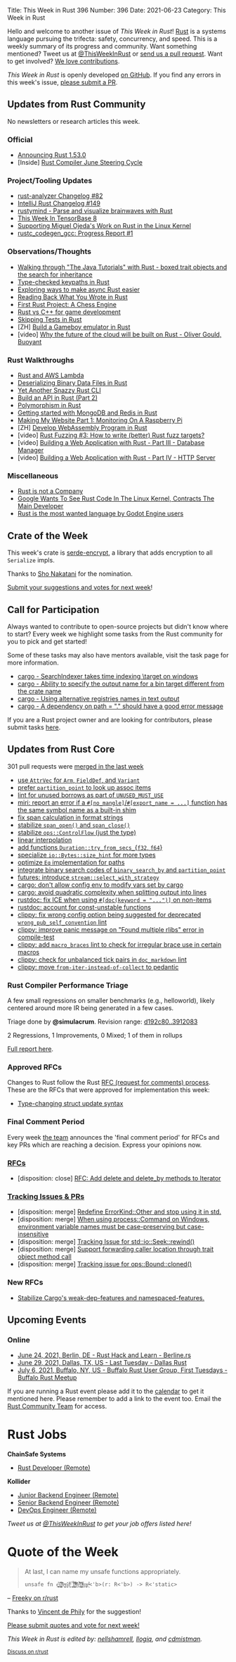 Title: This Week in Rust 396
Number: 396
Date: 2021-06-23
Category: This Week in Rust

Hello and welcome to another issue of *This Week in Rust*!
[Rust](http://rust-lang.org) is a systems language pursuing the trifecta: safety, concurrency, and speed.
This is a weekly summary of its progress and community.
Want something mentioned? Tweet us at [@ThisWeekInRust](https://twitter.com/ThisWeekInRust) or [send us a pull request](https://github.com/rust-lang/this-week-in-rust).
Want to get involved? [We love contributions](https://github.com/rust-lang/rust/blob/master/CONTRIBUTING.md).

*This Week in Rust* is openly developed [on GitHub](https://github.com/rust-lang/this-week-in-rust).
If you find any errors in this week's issue, [please submit a PR](https://github.com/rust-lang/this-week-in-rust/pulls).

## Updates from Rust Community

No newsletters or research articles this week.

### Official
* [Announcing Rust 1.53.0](https://blog.rust-lang.org/2021/06/17/Rust-1.53.0.html)
* [Inside] [Rust Compiler June Steering Cycle](https://blog.rust-lang.org/inside-rust/2021/06/23/compiler-team-june-steering-cycle.html)

### Project/Tooling Updates
* [rust-analyzer Changelog #82](https://rust-analyzer.github.io/thisweek/2021/06/21/changelog-82.html)
* [IntelliJ Rust Changelog #149](https://intellij-rust.github.io/2021/06/21/changelog-149.html)
* [rustymind - Parse and visualize brainwaves with Rust](https://github.com/junjunjd/rustymind)
* [This Week In TensorBase 8](https://tensorbase.io/thisweek/2021-06-23-tw_8/)
* [Supporting Miguel Ojeda's Work on Rust in the Linux Kernel](https://www.memorysafety.org/blog/supporting-miguel-ojeda-rust-in-linux/)
* [rustc_codegen_gcc: Progress Report #1](https://blog.antoyo.xyz/rustc_codegen_gcc-progress-report-1)

### Observations/Thoughts
* [Walking through "The Java Tutorials" with Rust - boxed trait objects and the search for inheritance](https://rust-java-tutorials.netlify.app/blog/5-trait-objects-2/)
* [Type-checked keypaths in Rust](https://www.cmyr.net/blog/keypaths.html)
* [Exploring ways to make async Rust easier](https://carllerche.com/2021/06/17/six-ways-to-make-async-rust-easier/)
* [Reading Back What You Wrote in Rust](https://www.morsecodist.io/blog/rust-writer-ownership)
* [First Rust Project: A Chess Engine](https://www.reddit.com/r/rust/comments/o3k6yu/first_rust_project_a_chess_engine/)
* [Rust vs C++ for game development](https://blog.logrocket.com/rust-vs-c-for-game-development/)
* [Skipping Tests in Rust](https://plume.benboeckel.net/~/JustAnotherBlog/skipping-tests-in-rust)
* [ZH] [Build a Gameboy emulator in Rust](https://yodalee.me/2020/12/2020_rust_gameboy/)
* [video] [Why the future of the cloud will be built on Rust - Oliver Gould, Buoyant](https://youtu.be/BWL4889RKhU)

### Rust Walkthroughs
* [Rust and AWS Lambda](https://mitchgollub.com/rust-and-aws-lambda/)
* [Deserializing Binary Data Files in Rust](https://adventures.michaelfbryan.com/posts/deserializing-binary-data-files/)
* [Yet Another Snazzy Rust CLI](https://dev.to/jeikabu/yet-another-snazzy-rust-cli-k4i)
* [Build an API in Rust (Part 2)](https://dev.to/naruhodo/build-an-api-in-rust-part-2-f11)
* [Polymorphism in Rust](https://oswalt.dev/2021/06/polymorphism-in-rust/)
* [Getting started with MongoDB and Redis in Rust](https://romankudryashov.com/blog/2021/06/mongodb-redis-rust/)
* [Making My Website Part 1: Monitoring On A Raspberry Pi](https://www.rotoclone.zone/blog/posts/raspberry-pi-monitoring)
* [ZH] [Develop WebAssembly Program in Rust](https://yodalee.me/2021/05/1helloworld/)
* [video] [Rust Fuzzing #3: How to write (better) Rust fuzz targets?](https://youtu.be/MiDFvrqjM2E)
* [video] [Building a Web Application with Rust - Part III - Database Manager](https://youtu.be/u-bjMHQ22TI)
* [video] [Building a Web Application with Rust - Part IV - HTTP Server](https://youtu.be/rJB0PLwipRI)

### Miscellaneous
* [Rust is not a Company](https://blog.m-ou.se/rust-is-not-a-company/)
* [Google Wants To See Rust Code In The Linux Kernel, Contracts The Main Developer](https://www.phoronix.com/scan.php?page=news_item&px=Google-Wants-Rust-In-Kernel)
* [Rust is the most wanted language by Godot Engine users](https://www.reddit.com/r/rust/comments/o5p267/rust_is_the_most_wanted_language_by_godot_engine/)

## Crate of the Week

This week's crate is [serde-encrypt](https://github.com/laysakura/serde-encrypt), a library that adds encryption to all `Serialize` impls.

Thanks to [Sho Nakatani](https://users.rust-lang.org/t/crate-of-the-week/2704/926) for the nomination.

[Submit your suggestions and votes for next week][submit_crate]!

[submit_crate]: https://users.rust-lang.org/t/crate-of-the-week/2704

## Call for Participation

Always wanted to contribute to open-source projects but didn't know where to start?
Every week we highlight some tasks from the Rust community for you to pick and get started!

Some of these tasks may also have mentors available, visit the task page for more information.

* [cargo - SearchIndexer takes time indexing \target on windows](https://github.com/rust-lang/cargo/issues/8694)
* [cargo - Ability to specify the output name for a bin target different from the crate name](https://github.com/rust-lang/cargo/issues/1706)
* [cargo - Using alternative registries names in text output](https://github.com/rust-lang/cargo/issues/6691)
* [cargo - A dependency on path = "." should have a good error message](https://github.com/rust-lang/cargo/issues/9518)

If you are a Rust project owner and are looking for contributors, please submit tasks [here][guidelines].

[guidelines]: https://users.rust-lang.org/t/twir-call-for-participation/4821

## Updates from Rust Core

301 pull requests were [merged in the last week][merged]

[merged]: https://github.com/search?q=is%3Apr+org%3Arust-lang+is%3Amerged+merged%3A2021-06-07..2021-06-14

* [use `AttrVec` for `Arm`, `FieldDef`, and `Variant`](https://github.com/rust-lang/rust/pull/86385)
* [prefer `partition_point` to look up assoc items](https://github.com/rust-lang/rust/pull/86392)
* [lint for unused borrows as part of `UNUSED_MUST_USE`](https://github.com/rust-lang/rust/pull/86426)
* [miri: report an error if a `#[no_mangle]`/`#[export_name = ...]` function has the same symbol name as a built-in shim](https://github.com/rust-lang/miri/pull/1832)
* [fix span calculation in format strings](https://github.com/rust-lang/rust/pull/86104)
* [stabilize `span_open()` and `span_close()`](https://github.com/rust-lang/rust/pull/86136)
* [stabilize `ops::ControlFlow` (just the type)](https://github.com/rust-lang/rust/pull/85608)
* [linear interpolation](https://github.com/rust-lang/rust/pull/85925)
* [add functions `Duration::try_from_secs_`{`f32`, `f64`}](https://github.com/rust-lang/rust/pull/82179)
* [specialize `io::Bytes::size_hint` for more types](https://github.com/rust-lang/rust/pull/86202)
* [optimize `Eq` implementation for paths](https://github.com/rust-lang/rust/pull/86179)
* [integrate binary search codes of `binary_search_by` and `partition_point`](https://github.com/rust-lang/rust/pull/85406)
* [futures: introduce `stream::select_with_strategy`](https://github.com/rust-lang/futures-rs/pull/2450)
* [cargo: don't allow config env to modify vars set by cargo](https://github.com/rust-lang/cargo/pull/9579)
* [cargo: avoid quadratic complexity when splitting output into lines](https://github.com/rust-lang/cargo/pull/9586)
* [rustdoc: fix ICE when using `#[doc(keyword = "...")]` on non-items](https://github.com/rust-lang/rust/pull/86401)
* [rustdoc: account for const-unstable functions](https://github.com/rust-lang/rust/pull/86473)
* [clippy: fix wrong config option being suggested for deprecated `wrong_pub_self_convention` lint](https://github.com/rust-lang/rust-clippy/pull/7382)
* [clippy: improve panic message on "Found multiple rlibs" error in compile-test](https://github.com/rust-lang/rust-clippy/pull/7380)
* [clippy: add `macro_braces` lint to check for irregular brace use in certain macros](https://github.com/rust-lang/rust-clippy/pull/7299)
* [clippy: check for unbalanced tick pairs in `doc_markdown` lint](https://github.com/rust-lang/rust-clippy/pull/7357)
* [clippy: move `from-iter-instead-of-collect` to pedantic](https://github.com/rust-lang/rust-clippy/pull/7375)

### Rust Compiler Performance Triage

A few small regressions on smaller benchmarks (e.g., helloworld), likely
centered around more IR being generated in a few cases.

Triage done by **@simulacrum**.
Revision range: [d192c80..3912083](https://perf.rust-lang.org/?start=d192c80d2284ba6b5146bb3da586354c3762c72b&end=3912083821c5072f700a75589c8af6a9d3e20a21&absolute=false&stat=instructions%3Au)

2 Regressions, 1 Improvements, 0 Mixed; 1 of them in rollups

[Full report here](https://github.com/rust-lang/rustc-perf/blob/master/triage/2021-06-22.md).

### Approved RFCs

Changes to Rust follow the Rust [RFC (request for comments) process](https://github.com/rust-lang/rfcs#rust-rfcs). These
are the RFCs that were approved for implementation this week:

* [Type-changing struct update syntax](https://github.com/rust-lang/rfcs/pull/2528)

### Final Comment Period

Every week [the team](https://www.rust-lang.org/team.html) announces the
'final comment period' for RFCs and key PRs which are reaching a
decision. Express your opinions now.

### [RFCs](https://github.com/rust-lang/rfcs/labels/final-comment-period)

* [disposition: close] [RFC: Add delete and delete_by methods to Iterator](https://github.com/rust-lang/rfcs/pull/2475)

### [Tracking Issues & PRs](https://github.com/rust-lang/rust/labels/final-comment-period)

* [disposition: merge] [Redefine ErrorKind::Other and stop using it in std.](https://github.com/rust-lang/rust/pull/85746)
* [disposition: merge] [When using process::Command on Windows, environment variable names must be case-preserving but case-insensitive](https://github.com/rust-lang/rust/pull/85270)
* [disposition: merge] [Tracking Issue for std::io::Seek::rewind()](https://github.com/rust-lang/rust/issues/85149)
* [disposition: merge] [Support forwarding caller location through trait object method call](https://github.com/rust-lang/rust/pull/81360)
* [disposition: merge] [Tracking issue for ops::Bound::cloned()](https://github.com/rust-lang/rust/issues/61356)

### New RFCs

* [Stabilize Cargo's weak-dep-features and namespaced-features.](https://github.com/rust-lang/rfcs/pull/3143)

## Upcoming Events

### Online

* [June 24, 2021, Berlin, DE - Rust Hack and Learn - Berline.rs](https://berline.rs/)
* [June 29, 2021, Dallas, TX, US - Last Tuesday - Dallas Rust](https://www.meetup.com/Dallas-Rust/events/jqxqwryccjbmc/)
* [July 6, 2021, Buffalo, NY, US - Buffalo Rust User Group, First Tuesdays - Buffalo Rust Meetup](https://www.meetup.com/Buffalo-Rust-Meetup/events/jxfdjsycckbjb/)

If you are running a Rust event please add it to the [calendar] to get
it mentioned here. Please remember to add a link to the event too.
Email the [Rust Community Team][community] for access.

[calendar]: https://www.google.com/calendar/embed?src=apd9vmbc22egenmtu5l6c5jbfc%40group.calendar.google.com
[community]: mailto:community-team@rust-lang.org

# Rust Jobs

**ChainSafe Systems**

* [Rust Developer (Remote)](https://jobs.smartrecruiters.com/ChainSafeSystemsInc/743999739358248-rust-developer)

**Kollider**

* [Junior Backend Engineer (Remote)](https://kollider.homerun.co/junior-backend-engineer/en)
* [Senior Backend Engineer (Remote)](https://kollider.homerun.co/senior-backend-engineer/en)
* [DevOps Engineer (Remote)](https://kollider.homerun.co/devops-engineer/en)

*Tweet us at [@ThisWeekInRust](https://twitter.com/ThisWeekInRust) to get your job offers listed here!*

# Quote of the Week

> At last, I can name my unsafe functions appropriately.
>
> `unsafe fn e͙̤͎̪͒x̲͓̞̤͍̻̺̂͗͛͆͡t̜̣͊̓ͩ̍̑e̩͖͙͎̼̖͉ͮṇ̨͖̎̓ͅd̗̼͕ͫ̅_̲̦̥̙̙͍͂́l͙͙̦̞̠̃͌͒i̹̘͍̳̊ͪͦͤ͒̊͋f̨ͥ̄̌ḛ̜͗̉̃̎̂̔̐t̩̲̘͕͉̺̫̓͗́i̹̤̭ͭ͆̔ͪͤ͢m̹̤̜̗̫̩͍ͨe̝͒ͣ<'b>(r: R<'b>) -> R<'static>`

– [Freeky on r/rust](https://www.reddit.com/r/rust/comments/o1yy1p/announcing_rust_1530/h2488f5)

Thanks to [Vincent de Phily](https://users.rust-lang.org/t/twir-quote-of-the-week/328/1063) for the suggestion!

[Please submit quotes and vote for next week!](https://users.rust-lang.org/t/twir-quote-of-the-week/328)

*This Week in Rust is edited by: [nellshamrell](https://github.com/nellshamrell), [llogiq](https://github.com/llogiq), and [cdmistman](https://github.com/cdmistman).*

<small>[Discuss on r/rust](https://www.reddit.com/r/rust/comments/o6q7rw/this_week_in_rust_396/)</small>
